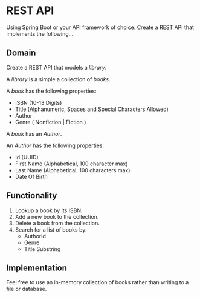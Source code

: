 # REST API
Using Spring Boot or your API framework of choice. Create a REST API that implements the following...

## Domain
Create a REST API that models a *library*.  

A *library* is a simple a collection of *books*. 

A *book* has the following properties:
* ISBN (10-13 Digits)
* Title (Alphanumeric, Spaces and Special Characters Allowed)
* Author 
* Genre ( Nonfiction | Fiction ) 

A *book* has an *Author*.

An *Author* has the following properties:
* Id (UUID)
* First Name (Alphabetical, 100 character max)
* Last Name (Alphabetical, 100 characters max)
* Date Of Birth

## Functionality
1. Lookup a book by its ISBN.
2. Add a new book to the collection.
3. Delete a book from the collection.
4. Search for a list of books by:
    * AuthorId
    * Genre
    * Title Substring

## Implementation
Feel free to use an in-memory collection of books rather than writing to a file or database.


